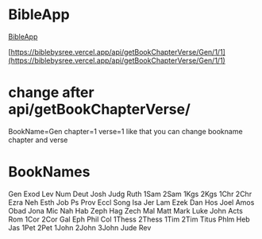 # BibleApp
[BibleApp](https://biblebysree.vercel.app/api/getBookChapterVerse/Gen/1/1)


[https://biblebysree.vercel.app/api/getBookChapterVerse/Gen/1/1](https://biblebysree.vercel.app/api/getBookChapterVerse/Gen/1/1)

# change after api/getBookChapterVerse/

BookName=Gen
chapter=1
verse=1 like that you can change bookname chapter and verse

# BookNames
Gen
Exod
Lev
Num
Deut
Josh
Judg
Ruth
1Sam
2Sam
1Kgs
2Kgs
1Chr
2Chr
Ezra
Neh
Esth
Job
Ps
Prov
Eccl
Song
Isa
Jer
Lam
Ezek
Dan
Hos
Joel
Amos
Obad
Jona
Mic
Nah
Hab
Zeph
Hag
Zech
Mal
Matt
Mark
Luke
John
Acts
Rom
1Cor
2Cor
Gal
Eph
Phil
Col
1Thess
2Thess
1Tim
2Tim
Titus
Phlm
Heb
Jas
1Pet
2Pet
1John
2John
3John
Jude
Rev
